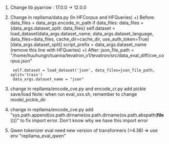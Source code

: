 1) Change lib
pyarrow : 17.0.0 -> 12.0.0
2) Change in repllama/data.py (In HFCorpus and HFQueries)
+) Before:
        data_files = data_args.encode_in_path
            if data_files:
                data_files = {data_args.dataset_split: data_files}
            self.dataset = load_dataset(data_args.dataset_name,
                                    data_args.dataset_language,
                                    data_files=data_files, cache_dir=cache_dir, use_auth_token=True)[data_args.dataset_split]
            script_prefix = data_args.dataset_name (remove this line with HFQueries)
+) After: 
        json_file_path = "/home/huuhungn/tuanna/tevatron_v1/tevatron/src/data_eval_diff/cve_corpus.json"

        self.dataset = load_dataset('json', data_files=json_file_path, split='train')
        data_args.dataset_name = "json"

3) change in repllama/encode_cve.py and encode_cr.py
add pickle save/load
Note: when run eval_xxx.sh, remember to change model_pickle_dir

4) change in repllama/encode_cve.py
add "sys.path.append(os.path.dirname(os.path.dirname(os.path.abspath(__file__))))" to fix import error. 
Don't know why we have this import error

5) Qwen tokenizer eval need new version of transformers (>4.38) => use env "repllama_eval_qwen"